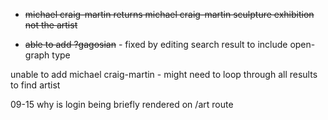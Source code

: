 * ~~michael craig-martin returns michael craig-martin sculpture exhibition not the artist~~

* ~~able to add ?gagosian~~ - fixed by editing search result to include open-graph type

unable to add michael craig-martin - might need to loop through all results to find artist

09-15 why is login being briefly rendered on /art route